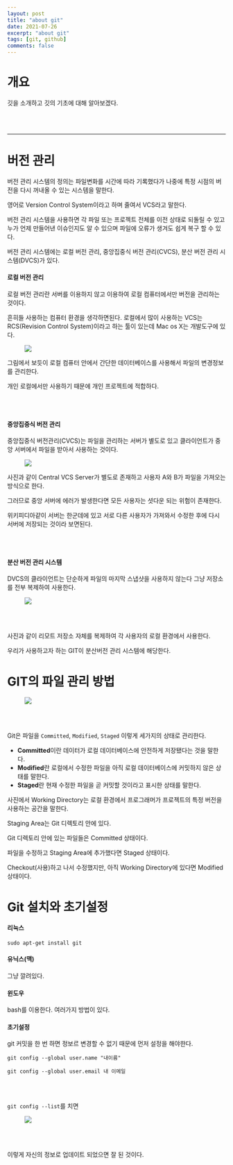 ```yaml
---
layout: post
title: "about git"
date: 2021-07-26
excerpt: "about git"
tags: [git, github]
comments: false
---
```


# 개요

깃을 소개하고 깃의 기초에 대해 알아보겠다.

<br />
<br />

---

# 버전 관리

버전 관리 시스템의 정의는 파일변화를 시간에 따라 기록했다가 나중에 특정 시점의 버전을 다시 꺼내올 수 있는 시스템을 말한다.

영어로 Version Control System이라고 하며 줄여서 VCS라고 말한다.

버전 관리 시스템을 사용하면 각 파일 또는 프로젝트 전체를 이전 상태로 되돌릴 수 있고 누가 언제 만들어낸 이슈인지도 알 수 있으며 파일에 오류가 생겨도 쉽게 복구 할 수 있다.

버전 관리 시스템에는 로컬 버전 관리, 중앙집중식 버전 관리(CVCS), 분산 버전 관리 시스템(DVCS)가 있다.

#### 로컬 버전 관리

로컬 버전 관리란 서버를 이용하지 않고 이용하여 로컬 컴퓨터에서만 버전을 관리하는 것이다. 

흔히들 사용하는 컴퓨터 환경을 생각하면된다. 로컬에서 많이 사용하는 VCS는 RCS(Revision Control System)이라고 하는 툴이 있는데 Mac os X는 개발도구에 있다.

<figure>
	<a href="https://user-images.githubusercontent.com/79088896/123038361-343c9580-d42b-11eb-8a4c-b64654f59df1.png">
		<img src="https://user-images.githubusercontent.com/79088896/123038361-343c9580-d42b-11eb-8a4c-b64654f59df1.png" class="w8" />
	</a>
</figure>

그림에서 보듯이 로컬 컴퓨터 안에서 간단한 데이터베이스를 사용해서 파일의 변경정보를 관리한다.

개인 로컬에서만 사용하기 때문에 개인 프로젝트에 적합하다.

<br />
<br />

#### 중앙집중식 버전 관리

중앙집중식 버전관리(CVCS)는 파일을 관리하는 서버가 별도로 있고 클라이언트가 중앙 서버에서 파일을 받아서 사용하는 것이다.

<figure>
	<a href="https://user-images.githubusercontent.com/79088896/123039749-a910cf00-d42d-11eb-87d1-4bdfdea2f33f.png">
		<img src="https://user-images.githubusercontent.com/79088896/123039749-a910cf00-d42d-11eb-87d1-4bdfdea2f33f.png" class="w8" />
	</a>
</figure>

사진과 같이 Central VCS Server가 별도로 존재하고 사용자 A와 B가 파일을 가져오는 방식으로 한다.

그러므로 중앙 서버에 에러가 발생한다면 모든 사용자는 셧다운 되는 위험이 존재한다.

위키피디아같이 서버는 한군데에 있고 서로 다른 사용자가 가져와서 수정한 후에 다시 서버에 저장되는 것이라 보면된다.

<br />
<br />

#### 분산 버전 관리 시스템

DVCS의 클라이언트는 단순하게 파일의 마지막 스냅샷을 사용하지 않는다 그냥 저장소를 전부 복제하여 사용한다.

<figure>
	<a href="https://user-images.githubusercontent.com/79088896/123040306-829f6380-d42e-11eb-8e52-8819ce7c196c.png">
		<img src="https://user-images.githubusercontent.com/79088896/123040306-829f6380-d42e-11eb-8e52-8819ce7c196c.png" class="w8" />
	</a>
</figure>

<br />
<br />

사진과 같이 리모트 저장소 자체를 복제하여 각 사용자의 로컬 환경에서 사용한다. 

우리가 사용하고자 하는 GIT이 분산버전 관리 시스템에 해당한다.

# GIT의 파일 관리 방법

<figure>
	<a href="https://user-images.githubusercontent.com/79088896/123040931-8a133c80-d42f-11eb-844a-53d25167460d.png">
		<img src="https://user-images.githubusercontent.com/79088896/123040931-8a133c80-d42f-11eb-844a-53d25167460d.png" class="w8" />
	</a>
</figure>

<br />
<br />

Git은 파일을 `Committed`, `Modified`, `Staged` 이렇게 세가지의 상태로 관리한다. 

* **Committed**이란 데이터가 로컬 데이터베이스에 안전하게 저장됐다는 것을 말한다.
* **Modified**란 로컬에서 수정한 파일을 아직 로컬 데이터베이스에 커밋하지 않은 상태를 말한다.
* **Staged**란 현재 수정한 파일을 곧 커밋할 것이라고 표시한 상태를 말한다.

사진에서 Working Directory는 로컬 환경에서 프로그래머가 프로젝트의 특정 버전을 사용하는 공간을 말한다.

Staging Area는 Git 디렉토리 안에 있다. 

Git 디렉토리 안에 있는 파일들은 Committed 상태이다.

파일을 수정하고 Staging Area에 추가했다면 Staged 상태이다.

Checkout(사용)하고 나서 수정했지만, 아직 Working Directory에 있다면 Modified 상태이다.

# Git 설치와 초기설정

#### 리눅스

`sudo apt-get install git`

#### 유닉스(맥)

그냥 깔려있다.

#### 윈도우

bash를 이용한다. 여러가지 방법이 있다.

#### 초기설정

git 커밋을 한 번 하면 정보르 변경할 수 없기 때문에 먼저 설정을 해야한다.

`git config --global user.name "내이름"`

`git config --global user.email 내 이메일`

<br />
<br />

`git config --list`를 치면

<figure>
	<a href="https://user-images.githubusercontent.com/79088896/123191544-622de280-d4dc-11eb-9ec8-ef155aa86daa.png">
		<img src="https://user-images.githubusercontent.com/79088896/123191544-622de280-d4dc-11eb-9ec8-ef155aa86daa.png" class="w8" />
	</a>
</figure>

<br />
<br />

이렇게 자신의 정보로 업데이트 되었으면 잘 된 것이다.



